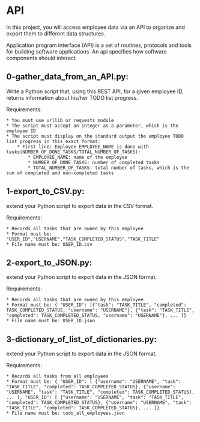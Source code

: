 # API

In this project, you will access employee data via an API to organize and export them to different data structures.

Application program interface (API) is  a set of routines, protocols and tools for building software applications. An api specifies how software components should interact.


## 0-gather_data_from_an_API.py:

Write a Python script that, using this REST API, for a given employee ID, returns information about his/her TODO list progress.

Requirements:

	* You must use urllib or requests module
	* The script must accept an integer as a parameter, which is the employee ID
	* The script must display on the standard output the employee TODO list progress in this exact format:
		* First line: Employee EMPLOYEE_NAME is done with tasks(NUMBER_OF_DONE_TASKS/TOTAL_NUMBER_OF_TASKS):
			* EMPLOYEE_NAME: name of the employee
			* NUMBER_OF_DONE_TASKS: number of completed tasks
			* TOTAL_NUMBER_OF_TASKS: total number of tasks, which is the sum of completed and non-completed tasks


## 1-export_to_CSV.py:

extend your Python script to export data in the CSV format.

Requirements:

	* Records all tasks that are owned by this employee
	* Format must be: "USER_ID","USERNAME","TASK_COMPLETED_STATUS","TASK_TITLE"
	* File name must be: USER_ID.csv



## 2-export_to_JSON.py:

extend your Python script to export data in the JSON format.

Requirements:

	* Records all tasks that are owned by this employee
	* Format must be: { "USER_ID": [{"task": "TASK_TITLE", "completed": TASK_COMPLETED_STATUS, "username": "USERNAME"}, {"task": "TASK_TITLE", "completed": TASK_COMPLETED_STATUS, "username": "USERNAME"}, ... ]}
	* File name must be: USER_ID.json


## 3-dictionary_of_list_of_dictionaries.py:

 extend your Python script to export data in the JSON format.

Requirements:

	* Records all tasks from all employees
	* Format must be: { "USER_ID": [ {"username": "USERNAME", "task": "TASK_TITLE", "completed": TASK_COMPLETED_STATUS}, {"username": "USERNAME", "task": "TASK_TITLE", "completed": TASK_COMPLETED_STATUS}, ... ], "USER_ID": [ {"username": "USERNAME", "task": "TASK_TITLE", "completed": TASK_COMPLETED_STATUS}, {"username": "USERNAME", "task": "TASK_TITLE", "completed": TASK_COMPLETED_STATUS}, ... ]}
	* File name must be: todo_all_employees.json
